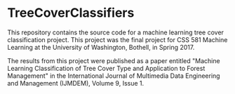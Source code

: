 # TreeCoverClassifiers
This repository contains the source code for a machine learning tree cover classification project. This project was the final project for CSS 581 Machine Learning at the University of Washington, Bothell, in Spring 2017. 

The results from this project were published as a paper entitled "Machine Learning Classification of Tree Cover Type and Application to Forest Management" in the International Journal of Multimedia Data Engineering and Management (IJMDEM), Volume 9, Issue 1.

